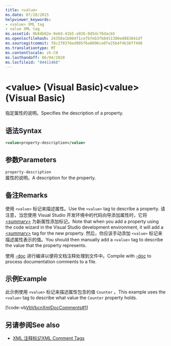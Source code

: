 ```yaml
---
title: <value>
ms.date: 07/20/2015
helpviewer_keywords:
- <value> XML tag
- value XML tag
ms.assetid: 0b84b02e-9e6d-41b5-a926-0d5dc76dacb5
ms.openlocfilehash: 24358a1b004f1cefbfeb3fb8451380ed883841df
ms.sourcegitcommit: f8c270376ed905f6a8896ce0fe25b4f4b38ff498
ms.translationtype: MT
ms.contentlocale: zh-CN
ms.lasthandoff: 06/04/2020
ms.locfileid: "84411468"
---
```

# <a name="value-visual-basic"></a><span data-ttu-id="3d3b3-101">\<value> (Visual Basic)</span><span class="sxs-lookup"><span data-stu-id="3d3b3-101">\<value> (Visual Basic)</span></span>
<span data-ttu-id="3d3b3-102">指定属性的说明。</span><span class="sxs-lookup"><span data-stu-id="3d3b3-102">Specifies the description of a property.</span></span>  
  
## <a name="syntax"></a><span data-ttu-id="3d3b3-103">语法</span><span class="sxs-lookup"><span data-stu-id="3d3b3-103">Syntax</span></span>  
  
```xml  
<value>property-description</value>  
```  
  
## <a name="parameters"></a><span data-ttu-id="3d3b3-104">参数</span><span class="sxs-lookup"><span data-stu-id="3d3b3-104">Parameters</span></span>  
 `property-description`  
 <span data-ttu-id="3d3b3-105">属性的说明。</span><span class="sxs-lookup"><span data-stu-id="3d3b3-105">A description for the property.</span></span>  
  
## <a name="remarks"></a><span data-ttu-id="3d3b3-106">备注</span><span class="sxs-lookup"><span data-stu-id="3d3b3-106">Remarks</span></span>  
 <span data-ttu-id="3d3b3-107">使用 `<value>` 标记来描述属性。</span><span class="sxs-lookup"><span data-stu-id="3d3b3-107">Use the `<value>` tag to describe a property.</span></span> <span data-ttu-id="3d3b3-108">请注意，当您使用 Visual Studio 开发环境中的代码向导添加属性时，它将 [\<summary>](summary.md) 为新属性添加标记。</span><span class="sxs-lookup"><span data-stu-id="3d3b3-108">Note that when you add a property using the code wizard in the Visual Studio development environment, it will add a [\<summary>](summary.md) tag for the new property.</span></span> <span data-ttu-id="3d3b3-109">然后，你应该手动添加 `<value>` 标记来描述属性表示的值。</span><span class="sxs-lookup"><span data-stu-id="3d3b3-109">You should then manually add a `<value>` tag to describe the value that the property represents.</span></span>  
  
 <span data-ttu-id="3d3b3-110">使用 [-doc](../../reference/command-line-compiler/doc.md) 进行编译以便将文档注释处理到文件中。</span><span class="sxs-lookup"><span data-stu-id="3d3b3-110">Compile with [-doc](../../reference/command-line-compiler/doc.md) to process documentation comments to a file.</span></span>  
  
## <a name="example"></a><span data-ttu-id="3d3b3-111">示例</span><span class="sxs-lookup"><span data-stu-id="3d3b3-111">Example</span></span>  
 <span data-ttu-id="3d3b3-112">此示例使用 `<value>` 标记来描述属性包含的值 `Counter` 。</span><span class="sxs-lookup"><span data-stu-id="3d3b3-112">This example uses the `<value>` tag to describe what value the `Counter` property holds.</span></span>  
  
 [!code-vb[VbVbcnXmlDocComments#1](~/samples/snippets/visualbasic/VS_Snippets_VBCSharp/VbVbcnXmlDocComments/VB/Class1.vb#1)]  
  
## <a name="see-also"></a><span data-ttu-id="3d3b3-113">另请参阅</span><span class="sxs-lookup"><span data-stu-id="3d3b3-113">See also</span></span>

- [<span data-ttu-id="3d3b3-114">XML 注释标记</span><span class="sxs-lookup"><span data-stu-id="3d3b3-114">XML Comment Tags</span></span>](index.md)

